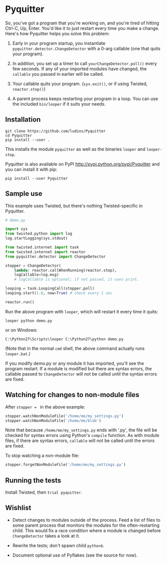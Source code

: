 Pyquitter
=========

So, you've got a program that you're working on, and you're tired of
hitting Ctrl-C, Up, Enter.  You'd like it to just restart every time you
make a change.  Here's how Pyquitter helps you solve this problem:

1.	Early in your program startup, you instantiate
	`pyquitter.detector.ChangeDetector` with a 0-arg callable
	(one that quits your program).

2.	In addition, you set up a timer to call `yourChangeDetector.poll()`
	every few seconds.  If any of your imported modules have changed,
	the `callable` you passed in earlier will be called.

3.	Your callable quits your program. (`sys.exit()`, or if using Twisted, `reactor.stop()`)

4.	A parent process keeps restarting your program in a loop.  You can use
	the included `bin/looper` if it suits your needs.



## Installation

```
git clone https://github.com/ludios/Pyquitter
cd Pyquitter
pip install --user .
```

This installs the module `pyquitter` as well as the binaries `looper` and
`looper-stop`.

Pyquitter is also available on PyPI <http://pypi.python.org/pypi/Pyquitter>
and you can install it with pip:

```
pip install --user Pyquitter
```



## Sample use

This example uses Twisted, but there's nothing Twisted-specific in Pyquitter.

```py
# demo.py

import sys
from twisted.python import log
log.startLogging(sys.stdout)

from twisted.internet import task
from twisted.internet import reactor
from pyquitter.detector import ChangeDetector

stopper = ChangeDetector(
	lambda: reactor.callWhenRunning(reactor.stop),
	logCallable=log.msg)
	# logCallable is optional; if not passed, it uses print.

looping = task.LoopingCall(stopper.poll)
looping.start(1.0, now=True) # check every 1 sec

reactor.run()
```

Run the above program with `looper`, which will restart it every time it quits:

```
looper python demo.py
```

or on Windows:

```
C:\Python27\Scripts\looper C:\Python27\python demo.py
```

(Note that in the normal `cmd` shell, the above command actually runs `looper.bat`.)

If you modify demo.py or any module it has imported, you'll see the program
restart.  If a module is modified but there are syntax errors, the callable
passed to `ChangeDetector` will not be called until the syntax errors are
fixed.



## Watching for changes to non-module files

After `stopper = ` in the above example:

```py
stopper.watchNonModuleFile('/home/me/my_settings.py')
stopper.watchNonModuleFile('/home/me/blob')
```

Note that because `/home/me/my_settings.py` ends with '.py', the
file will be checked for syntax errors using Python's `compile`
function.  As with module files, if there are syntax errors,
`callable` will not be called until the errors are fixed.

To stop watching a non-module file:

```py
stopper.forgetNonModuleFile('/home/me/my_settings.py')
```



## Running the tests

Install Twisted, then `trial pyquitter`.



## Wishlist

*	Detect changes to modules outside of the process.  Feed a list of files
	to some parent process that monitors the modules for the often-restarting child.
	This would fix a race condition where a module is changed before
	`ChangeDetector` takes a look at it.

*	Rewrite the tests; don't spawn child `python`s.

*	Document optional use of Pyflakes (see the source for now).
